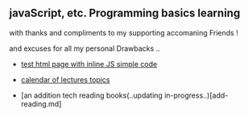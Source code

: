 ## javaScript, etc. Programming basics learning 

with thanks and compliments to my supporting accomaning Friends !

and excuses for all my personal Drawbacks ..

- [test html page with inline JS simple code](inn.html) 

- [calendar of lectures topics](schedule-2018.md)

- [an addition tech reading books(..updating in-progress..)[add-reading.md]

